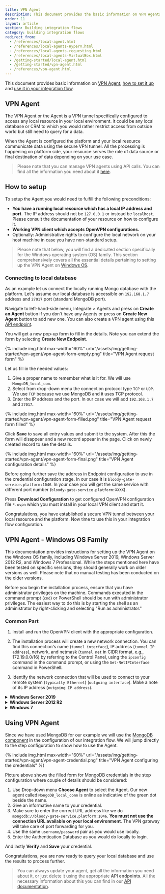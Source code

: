 ```yaml
---
title: VPN Agent
description: This document provides the basic information on VPN Agents and the way setup one in case you require one.
order: 11
layout: article
section: Building integration flows
category: building integration flows
redirect_from:
  - /references/local-agent.html
  - /references/local-agents-HyperV.html
  - /references/local-agents-requesting.html
  - /references/local-agents-VirtualBox.html
  - /getting-started/local-agent.html
  - /getting-started/vpn-agent.html
  - /references/vpn-agent.html
---
```


This document provides basic information on [VPN Agent](#vpn-agent), [how to set it up](#how-to-setup)
and [use it in your integration flow](#using-vpn-agent).

## VPN Agent

The VPN Agent or the Agent is а VPN tunnel specifically configured to access any
local resource in your local environment. It could be any local database or CRM
to which you would rather restrict access from outside world but still need
to query for a data.

When the Agent is configured the platform and your local resource communicate data
using the secure VPN tunnel. All the processing is happening on platform side, your
resource serves the role of data source or final destination of data depending on
your use case.

> Please note that you can manage VPN agents using API calls. You can find all the information you need about it [here]({{site.data.tenant.apiDocsUri}}/v2#/vpn%20agents).

## How to setup

To setup the Agent you would need to fulfill the following preconditions:

*   **You have a running local resource which has a local IP address and port.** The IP address should not be `127.0.0.1` or instead be `localhost`. Please consult the documentation of your resource on how to configure it.
*   **Working VPN client which accepts OpenVPN configurations.**
*   Optionally: Administrative rights to configure the local network on your host machine in case you have non-standard setup.

> Please note that below, you will find a dedicated section specifically for the Windows operating system (OS) family. This section comprehensively covers all the essential details pertaining to setting up the VPN Agent on [Windows OS](#vpn-agent---windows-os-family).

### Connecting to local database

As an example let us connect the locally running Mongo database with the platform.
Let's assume our local database is accessible on `192.168.1.7` address and `27017`
port (standard MongoDB port).

Navigate to left-hand-side menu, Integrate > Agents and press on **Create an Agent** button
if you don't have any Agents or press on **Create New Agent** button to add new one. You can also create a VPN agent using this [API endpoint]({{site.data.tenant.apiDocsUri}}/v2#/vpn%20agents/post_agents_vpn).

You will get a new pop-up form to fill in the details. Note you can extend the form
by selecting **Create New Endpoint**.

{% include img.html max-width="60%" url="/assets/img/getting-started/vpn-agent/vpn-agent-form-empty.png" title="VPN Agent request form" %}

Let us fill in the needed values:

1.  Give a proper name to remember what is it for. We will use `MongoDB_local_com`.
2.  Select from drop-down menu the connection protocol type `TCP` or `UDP`. We use `TCP` because we use MongoDB and it uses TCP protocol.
3.  Enter the IP address and the port. In our case we will add `192.168.1.7` and `27017`.

{% include img.html max-width="60%" url="/assets/img/getting-started/vpn-agent/vpn-agent-form-filled.png" title="VPN Agent request form filled" %}

Click **Save** to save all entry values and submit to the system. After this the
form will disappear and a new record appear in the page. Click on newly created
record to see the details.

{% include img.html max-width="60%" url="/assets/img/getting-started/vpn-agent/vpn-agent-form-final.png" title="VPN Agent configuration details" %}

Before going further save the address in Endpoint configuration to use in the
credential configuration stage. In our case it is `bloody-gate-service.platform:1046`.
In your case you will get the same service with different port number (`bloody-gate-service.platform:XXXX`).

Press **Download Configuration** to get configured OpenVPN configuration file
`*.ovpn` which you must install in your local VPN client and start it.

Congratulations, you have established a secure VPN tunnel between your local
resource and the platform. Now time to use this in your integration flow configuration.

## VPN Agent - Windows OS Family

This documentation provides instructions for setting up the VPN Agent on the Windows OS family, including Windows Server 2019, Windows Server 2012 R2, and Windows 7 Professional. While the steps mentioned here have been tested on specific versions, they should generally work on older versions as well. Please note that no manual testing has been conducted on the older versions.

Before you begin the installation process, ensure that you have administrator privileges on the machine. Commands executed in the command prompt (`cmd`) or PowerShell should be run with administrator privileges. The easiest way to do this is by starting the shell as an administrator by right-clicking and selecting "Run as administrator."

### Common Part

1. Install and run the OpenVPN client with the appropriate configuration.

2. The installation process will create a new network connection. You can find this connection's name (`tunnel interface`), IP address (`tunnel IP address`), network, and netmask (`tunnel net` in CIDR format, e.g., 172.19.0.0/16) by referring to the Control Panel, using the `ipconfig` command in the command prompt, or using the `Get-NetIPInterface` command in PowerShell.

3. Identify the network connection that will be used to connect to your remote system (`typically Ethernet`) (`outgoing interface`). Make a note of its IP address (`outgoing IP address`).

<details close markdown="block"><summary><strong>Windows Server 2019</strong></summary>

**1.** SEnable IP routing by running the following command in PowerShell as an administrator:

```
Set-NetIPInterface -Forwarding Enabled
```

To check if IP routing is enabled, run the following command in PowerShell:

```
Get-NetIPInterface | Select-Object ifIndex, InterfaceAlias, AddressFamily, ConnectionState, Forwarding | Sort-Object -Property IfIndex | Format-Table
```

**2.** Enable NAT by running the following command in PowerShell as an administrator:

```
New-NetNat -Name NAT_NAME -InternalIPInterfaceAddressPrefix <tunnel net>
```
Replace `<tunnel net>` with the appropriate value for the tunnel network. To check if NAT was created successfully, run the following command in PowerShell:

```
Get-NetNat
```

**3.** Grant access through the firewall by running the following command in PowerShell as an administrator:

```
New-NetFirewallRule -DisplayName "Allow Inbound from Tunnel" -Direction Inbound -RemoteAddress <tunnel net>, <outgoing IP address> -Action Allow
```

Replace `<tunnel net>` with the tunnel network and `<outgoing IP address>` with the outgoing IP address. You can also use the `Windows Firewall` UI or disable the firewall entirely in the `Control Panel`. However, disabling the firewall poses security risks. To check if the rule was installed successfully, you can use the `Windows Firewall` UI or run the following command in PowerShell:

```
Get-NetFirewallRule
```

</details>

<details close markdown="block"><summary><strong>Windows Server 2012 R2</strong></summary>

**1.** Enable IP routing by running the following command in PowerShell as an administrator:

```
Set-NetIPInterface -Forwarding Enabled
```

To check if IP routing is enabled, run the following command in PowerShell:

```
Get-NetIPInterface | Select-Object ifIndex, InterfaceAlias, AddressFamily, ConnectionState, Forwarding | Sort-Object -Property IfIndex | Format-Table
```

**2.** Enable NAT:

Setting up NAT in Windows Server 2012 R2 is more involved compared to Windows Server 2019. Please refer to the [documentation](https://www.itprotoday.com/windows-server/jsi-tip-7353-how-do-i-configure-nat-server-windows-server-2003) for detailed instructions. This involves installing and configuring the Routing and Remote Access Service (RRAS) using the UI. Add the `tunnel interface` as Private and the `outgoing interface` as Public. You can install and enable RRAS using the following PowerShell command:

```
Install-WindowsFeature Routing -IncludeManagementTools
```

**3.** Grant access through the firewall by running the following command in PowerShell as an administrator:

```
New-NetFirewallRule -DisplayName "Allow Inbound from Tunnel" -Direction Inbound -RemoteAddress <tunnel net>, <outgoing IP address> -Action Allow
```

Replace `<tunnel net>` with the tunnel network and `<outgoing IP address>` with the outgoing IP address. You can also use the `Windows Firewall` UI or disable the firewall entirely in the `Control Panel`. However, disabling the firewall poses security risks. To check if the rule was installed successfully, you can use the `Windows Firewall` UI or run the following command in PowerShell:

```
Get-NetFirewallRule
```

</details>

<details close markdown="block"><summary><strong>Windows 7</strong></summary>

**1.** Enable Routing and Remote Service (RRAS): Go to Control Panel -> Administrative Tools -> Services -> Routing and Remote Access. Set the startup mode to "Automatic," apply the changes, and start the service.

**2.** Instead of enabling NAT, configure Internet Connection Sharing (ICS):

* Go to Control Panel -> Network and Internet -> Network and Sharing Center.
* Click on "Change adapter settings."
* Right-click on the `outgoing interface` and select "Properties."
* In the "Properties" window, navigate to the "Sharing" tab.
* Enable the checkbox "Allow other network users to connect through this computer's Internet connection."
* Select the `tunnel interface` under "Home networking connection."

> Notice: It might be necessary to disconnect and reconnect the OpenVPN client after making this setting change.

**3.** Grant access through the firewall:

* Go to Control Panel -> System and Security -> Windows Firewall -> Advanced Settings -> New Rule.
* Create an "Inbound" rule that allows all traffic for all programs, protocols, and ports where remote IP addresses are from the `tunnel net` (e.g., 172.19.0.0/16).
* Alternatively, you can disable the firewall entirely by going to Control Panel -> System and Security -> Windows Firewall -> Turn Windows Firewall on or off. However, disabling the firewall poses security risks.

> Please keep in mind the security implications when modifying firewall settings.

</details>

## Using VPN Agent

Since we have used MongoDB for our example we will use the [MongoDB component](/components/mongodb)
in the configuration of our integration flow. We will jump directly to the step
configuration to show how to use the Agent.

{% include img.html max-width="60%" url="/assets/img/getting-started/vpn-agent/vpn-agent-credential.png" title="VPN Agent configuring the credentials" %}

Picture above shows the filled form for MongoDB credentials in the step configuration
where couple of details should be considered:

1.  Use Drop-down menu **Choose Agent** to select the Agent. Our new agent called `MongoDB_local_conn` is online as indicative of the green dot beside the name.
2.  Give an informative name to your credential.
3.  Make sure to enter the correct URL address like we do `mongodb://bloody-gate-service.platform:1046`. **You must not use the connection URL available on your local environment**. The VPN gateway will take care of port forwarding for you.
4.  Use the same `username/password` pair as you would use locally.
5.  Enter the Authentication Database as you would do locally to login.

And lastly **Verify** and **Save** your credential.

Congratulations, you are now ready to query your local database and use the results
to process further.

>You can always update your agent, get all the information you need about it, or just delete it using the appropriate **API endpoints**.
All the necessary information about this you can find in our [API documentation]({{site.data.tenant.apiDocsUri}}/v2#/vpn%20agents).
